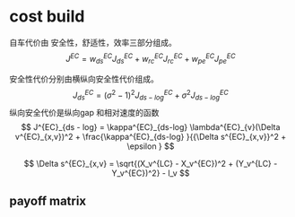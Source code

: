 # cost build 

自车代价由 安全性，舒适性，效率三部分组成。
$$
J^{EC} = w^{EC}_{ds}   J^{EC}_{ds} + w^{EC}_{rc}   J^{EC}_{rc}  + w^{EC}_{pe}   J^{EC}_{pe}
$$

安全性代价分别由横纵向安全性代价组成。
$$
J^{EC}_{ds} =(\sigma^2 -1)^2 J^{EC}_{ds - log} + \sigma^2 J^{EC}_{ds - log}
$$
纵向安全代价是纵向gap 和相对速度的函数
$$
J^{EC}_{ds - log} = \kappa^{EC}_{ds-log} \lambda^{EC}_{v}(\Delta v^{EC}_{x,v})^2  + \frac{\kappa^{EC}_{ds-log} }{{\Delta s^{EC}_{x,v}}^2 + \epsilon }
$$

$$
\Delta s^{EC}_{x,v} = \sqrt{(X_v^{LC} - X_v^{EC})^2 + (Y_v^{LC} - Y_v^{EC})^2} - l_v
$$


## payoff matrix 

